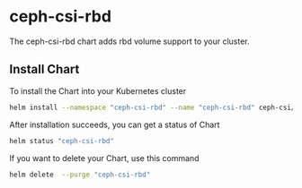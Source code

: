 # ceph-csi-rbd

The ceph-csi-rbd chart adds rbd volume support to your cluster.

## Install Chart

To install the Chart into your Kubernetes cluster

```bash
helm install --namespace "ceph-csi-rbd" --name "ceph-csi-rbd" ceph-csi/ceph-csi-rbd
```

After installation succeeds, you can get a status of Chart

```bash
helm status "ceph-csi-rbd"
```

If you want to delete your Chart, use this command

```bash
helm delete  --purge "ceph-csi-rbd"
```
